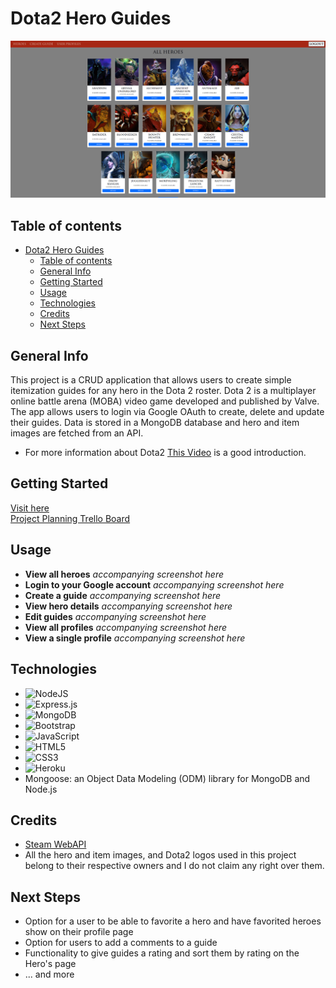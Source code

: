 # Dota2 Hero Guides

![All Heroes page screenshot](/public/images/screenshots/allHeroes.png?raw=true)

## Table of contents
- [Dota2 Hero Guides](#dota2-hero-guides)
  - [Table of contents](#table-of-contents)
  - [General Info](#general-info)
  - [Getting Started](#getting-started)
  - [Usage](#usage)
  - [Technologies](#technologies)
  - [Credits](#credits)
  - [Next Steps](#next-steps)

## General Info
This project is a CRUD application that allows users to create simple itemization guides for any hero in the Dota 2 roster. Dota 2 is a multiplayer online battle arena (MOBA) video game developed and published by Valve. The app allows users to login via Google OAuth to create, delete and update their guides. Data is stored in a MongoDB database and hero and item images are fetched from an API.
* For more information about Dota2 [This Video](https://www.youtube.com/watch?v=Cp8neRiF9-k) is a good introduction.

## Getting Started
[Visit here](https://dota2-hero-guides.herokuapp.com/)  
[Project Planning Trello Board](https://trello.com/b/1vfTmTgW/dota2-hero-guides)

## Usage
* **View all heroes** *accompanying screenshot here*
* **Login to your Google account** *accompanying screenshot here*
* **Create a guide** *accompanying screenshot here*
* **View hero details** *accompanying screenshot here*
* **Edit guides** *accompanying screenshot here*
* **View all profiles** *accompanying screenshot here*
* **View a single profile** *accompanying screenshot here*

## Technologies
* ![NodeJS](https://img.shields.io/badge/node.js-6DA55F?style=for-the-badge&logo=node.js&logoColor=white)
* ![Express.js](https://img.shields.io/badge/express.js-%23404d59.svg?style=for-the-badge&logo=express&logoColor=%2361DAFB)
* ![MongoDB](https://img.shields.io/badge/MongoDB-%234ea94b.svg?style=for-the-badge&logo=mongodb&logoColor=white)
* ![Bootstrap](https://img.shields.io/badge/bootstrap-%23563D7C.svg?style=for-the-badge&logo=bootstrap&logoColor=white)
* ![JavaScript](https://img.shields.io/badge/javascript-%23323330.svg?style=for-the-badge&logo=javascript&logoColor=%23F7DF1E)
* ![HTML5](https://img.shields.io/badge/html5-%23E34F26.svg?style=for-the-badge&logo=html5&logoColor=white)
* ![CSS3](https://img.shields.io/badge/css3-%231572B6.svg?style=for-the-badge&logo=css3&logoColor=white)
* ![Heroku](https://img.shields.io/badge/heroku-%23430098.svg?style=for-the-badge&logo=heroku&logoColor=white)
* Mongoose: an Object Data Modeling (ODM) library for MongoDB and Node.js

## Credits
* [Steam WebAPI](https://wiki.teamfortress.com/wiki/WebAPI#Dota_2)
* All the hero and item images, and Dota2 logos used in this project belong to their respective owners and I do not claim any right over them.

## Next Steps
* Option for a user to be able to favorite a hero and have favorited heroes show on their profile page
* Option for users to add a comments to a guide
* Functionality to give guides a rating and sort them by rating on the Hero's page
* ... and more
